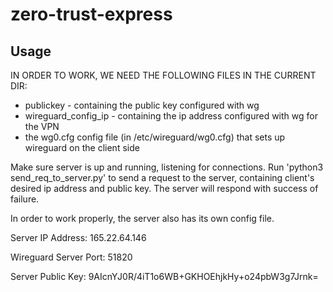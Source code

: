 # zero-trust-express

## Usage

IN ORDER TO WORK, WE NEED THE FOLLOWING FILES IN THE CURRENT DIR:

- publickey - containing the public key configured with wg
- wireguard_config_ip - containing the ip address configured with wg for the VPN
- the wg0.cfg config file (in /etc/wireguard/wg0.cfg) that sets up wireguard on the client side

Make sure server is up and running, listening for connections. Run 'python3 send_req_to_server.py' to send a request to the server, containing client's desired ip address and public key. The server will respond with success of failure.

In order to work properly, the server also has its own config file.

Server IP Address: 165.22.64.146

Wireguard Server Port: 51820

Server Public Key: 9AIcnYJ0R/4iT1o6WB+GKHOEhjkHy+o24pbW3g7Jrnk=
